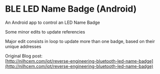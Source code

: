 # BLE LED Name Badge (Android)

An Android app to control an LED Name Badge

Some minor edits to update referencies

Major edit consists in loop to update more than one badge, based on their unique addresses


Original Blog post:  
[http://nilhcem.com/iot/reverse-engineering-bluetooth-led-name-badge](http://nilhcem.com/iot/reverse-engineering-bluetooth-led-name-badge)

